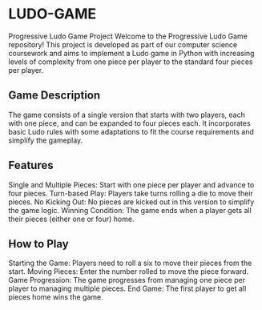 # LUDO-GAME

Progressive Ludo Game Project
Welcome to the Progressive Ludo Game repository! This project is developed as part of our computer science coursework and aims to implement a Ludo game in Python with increasing levels of complexity from one piece per player to the standard four pieces per player.

## Game Description
The game consists of a single version that starts with two players, each with one piece, and can be expanded to four pieces each. It incorporates basic Ludo rules with some adaptations to fit the course requirements and simplify the gameplay.

## Features
Single and Multiple Pieces: Start with one piece per player and advance to four pieces.
Turn-based Play: Players take turns rolling a die to move their pieces.
No Kicking Out: No pieces are kicked out in this version to simplify the game logic.
Winning Condition: The game ends when a player gets all their pieces (either one or four) home.

## How to Play
Starting the Game: Players need to roll a six to move their pieces from the start.
Moving Pieces: Enter the number rolled to move the piece forward.
Game Progression: The game progresses from managing one piece per player to managing multiple pieces.
End Game: The first player to get all pieces home wins the game.
